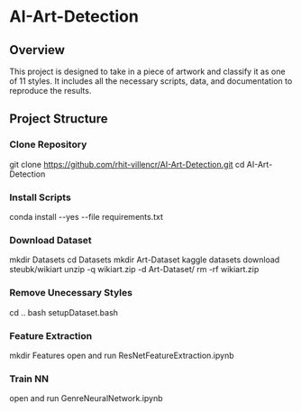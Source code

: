 # AI-Art-Detection

## Overview
This project is designed to take in a piece of artwork and classify it as one of 11 styles. It includes all the necessary scripts, data, and documentation to reproduce the results.

## Project Structure
### Clone Repository
git clone https://github.com/rhit-villencr/AI-Art-Detection.git
cd AI-Art-Detection

### Install Scripts
conda install --yes --file requirements.txt

### Download Dataset
mkdir Datasets
cd Datasets
mkdir Art-Dataset
kaggle datasets download steubk/wikiart
unzip -q wikiart.zip -d Art-Dataset/
rm -rf wikiart.zip

### Remove Unecessary Styles
cd ..
bash setupDataset.bash

### Feature Extraction
mkdir Features
open and run ResNetFeatureExtraction.ipynb

### Train NN
open and run GenreNeuralNetwork.ipynb



